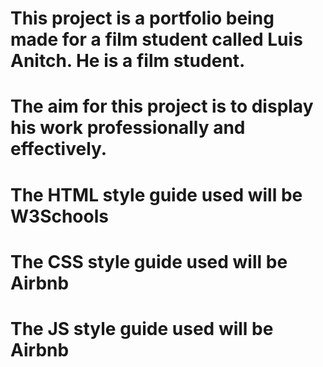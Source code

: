 # This project is a portfolio being made for a film student called Luis Anitch. He is a film student.

# The aim for this project is to display his work professionally and effectively. 

# The HTML style guide used will be W3Schools
# The CSS style guide used will be Airbnb
# The JS style guide used will be Airbnb
